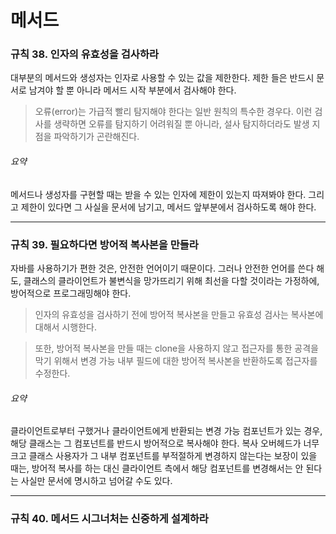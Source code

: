 # 메서드
### 규칙 38. 인자의 유효성을 검사하라
대부분의 메서드와 생성자는 인자로 사용할 수 있는 값을 제한한다. 제한 들은 반드시 문서로 남겨야 할 뿐 아니라 메서드 시작 부분에서 검사해야 한다. 
> 오류(error)는 가급적 빨리 탐지해야 한다는 일반 원칙의 특수한 경우다. 이런 검사를 생략하면 오류를 탐지하기 어려워질 뿐 아니라, 설사 탐지하더라도 
발생 지점을 파악하기가 곤란해진다.
###### 요약
메서드나 생성자를 구현할 때는 받을 수 있는 인자에 제한이 있는지 따져봐야 한다. 그리고 제한이 있다면 그 사실을 문서에 남기고, 메서드 앞부분에서 검사하도록 해야 한다. 
<hr/>

### 규칙 39. 필요하다면 방어적 복사본을 만들라
자바를 사용하기가 편한 것은, 안전한 언어이기 때문이다. 그러나 안전한 언어를 쓴다 해도, 클래스의 클라이언트가 불변식을 망가뜨리기 위해 최선을 다할 것이라는 가정하에, 방어적으로 프로그래밍해야 한다.
> 인자의 유효성을 검사하기 전에 방어적 복사본을 만들고 유효성 검사는 복사본에 대해서 시행한다.

> 또한, 방어적 복사본을 만들 때는 clone을 사용하지 않고 접근자를 통한 공격을 막기 위해서 변경 가능 내부 필드에 대한 방어적 복사본을 반환하도록 접근자를 수정한다.
###### 요약
클라이언트로부터 구했거나 클라이언트에게 반환되는 변경 가능 컴포넌트가 있는 경우, 해당 클래스는 그 컴포넌트를 반드시 방어적으로 복사해야 한다. 복사 오버헤드가 
너무 크고 클래스 사용자가 그 내부 컴포넌트를 부적절하게 변경하지 않는다는 보장이 있을 때는, 방어적 복사를 하는 대신 클라이언트 측에서 해당 컴포넌트를 변경해서는 
안 된다는 사실만 문서에 명시하고 넘어갈 수도 있다.
<hr/>

### 규칙 40. 메서드 시그너처는 신중하게 설계하라
